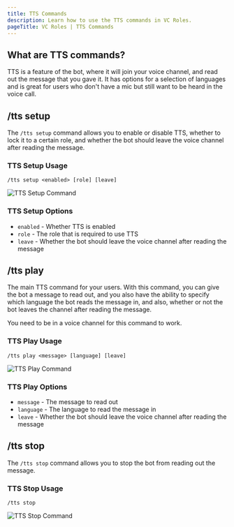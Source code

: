 ```yaml
---
title: TTS Commands
description: Learn how to use the TTS commands in VC Roles.
pageTitle: VC Roles | TTS Commands
---
```


## What are TTS commands?

TTS is a feature of the bot, where it will join your voice channel, and read out the message that you gave it. It has options for a selection of languages and is great for users who don't have a mic but still want to be heard in the voice call.

## /tts setup

The `/tts setup` command allows you to enable or disable TTS, whether to lock it to a certain role, and whether the bot should leave the voice channel after reading the message.

### TTS Setup Usage

`/tts setup <enabled> [role] [leave]`

![TTS Setup Command](/assets/tts-setup-command.png)

### TTS Setup Options

-   `enabled` - Whether TTS is enabled
-   `role` - The role that is required to use TTS
-   `leave` - Whether the bot should leave the voice channel after reading the message

## /tts play

The main TTS command for your users. With this command, you can give the bot a message to read out, and you also have the ability to specify which language the bot reads the message in, and also, whether or not the bot leaves the channel after reading the message.

You need to be in a voice channel for this command to work.

### TTS Play Usage

`/tts play <message> [language] [leave]`

![TTS Play Command](/assets/tts-play-command.png)

### TTS Play Options

-   `message` - The message to read out
-   `language` - The language to read the message in
-   `leave` - Whether the bot should leave the voice channel after reading the message

## /tts stop

The `/tts stop` command allows you to stop the bot from reading out the message.

### TTS Stop Usage

`/tts stop`

![TTS Stop Command](/assets/tts-stop-command.png)
